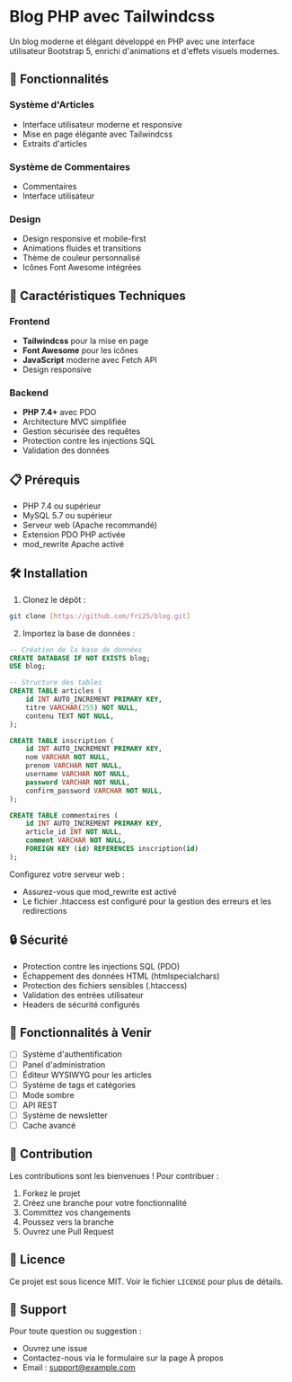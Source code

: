 # Blog PHP avec Tailwindcss

Un blog moderne et élégant développé en PHP avec une interface utilisateur Bootstrap 5, enrichi d'animations et d'effets visuels modernes.

## 🚀 Fonctionnalités

### Système d'Articles
- Interface utilisateur moderne et responsive
- Mise en page élégante avec Tailwindcss
- Extraits d'articles



### Système de Commentaires
- Commentaires 
- Interface utilisateur 



### Design 
- Design responsive et mobile-first
- Animations fluides et transitions
- Thème de couleur personnalisé
- Icônes Font Awesome intégrées

## 🎨 Caractéristiques Techniques

### Frontend
- **Tailwindcss** pour la mise en page
- **Font Awesome** pour les icônes
- **JavaScript** moderne avec Fetch API
- Design responsive

### Backend
- **PHP 7.4+** avec PDO
- Architecture MVC simplifiée
- Gestion sécurisée des requêtes
- Protection contre les injections SQL
- Validation des données


## 📋 Prérequis

- PHP 7.4 ou supérieur
- MySQL 5.7 ou supérieur
- Serveur web (Apache recommandé)
- Extension PDO PHP activée
- mod_rewrite Apache activé

## 🛠️ Installation

1. Clonez le dépôt :
```bash
git clone [https://github.com/fri25/blog.git]
```

2. Importez la base de données :
```sql
-- Création de la base de données
CREATE DATABASE IF NOT EXISTS blog;
USE blog;

-- Structure des tables
CREATE TABLE articles (
    id INT AUTO_INCREMENT PRIMARY KEY,
    titre VARCHAR(255) NOT NULL,
    contenu TEXT NOT NULL,
);

CREATE TABLE inscription (
    id INT AUTO_INCREMENT PRIMARY KEY,
    nom VARCHAR NOT NULL,
    prenom VARCHAR NOT NULL,
    username VARCHAR NOT NULL,
    password VARCHAR NOT NULL,
    confirm_password VARCHAR NOT NULL,
);

CREATE TABLE commentaires (
    id INT AUTO_INCREMENT PRIMARY KEY,
    article_id INT NOT NULL,
    comment VARCHAR NOT NULL,
    FOREIGN KEY (id) REFERENCES inscription(id)
);
```


 Configurez votre serveur web :
   - Assurez-vous que mod_rewrite est activé
   - Le fichier .htaccess est configuré pour la gestion des erreurs et les redirections



## 🔒 Sécurité

- Protection contre les injections SQL (PDO)
- Échappement des données HTML (htmlspecialchars)
- Protection des fichiers sensibles (.htaccess)
- Validation des entrées utilisateur
- Headers de sécurité configurés

## 🎯 Fonctionnalités à Venir

- [ ] Système d'authentification
- [ ] Panel d'administration
- [ ] Éditeur WYSIWYG pour les articles
- [ ] Système de tags et catégories
- [ ] Mode sombre
- [ ] API REST
- [ ] Système de newsletter
- [ ] Cache avancé

## 🤝 Contribution

Les contributions sont les bienvenues ! Pour contribuer :

1. Forkez le projet
2. Créez une branche pour votre fonctionnalité
3. Committez vos changements
4. Poussez vers la branche
5. Ouvrez une Pull Request

## 📝 Licence

Ce projet est sous licence MIT. Voir le fichier `LICENSE` pour plus de détails.

## 📧 Support

Pour toute question ou suggestion :
- Ouvrez une issue
- Contactez-nous via le formulaire sur la page À propos
- Email : support@example.com
